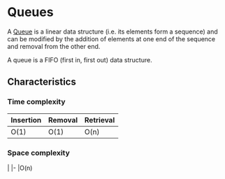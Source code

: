 # Queues
A [Queue](https://en.wikipedia.org/wiki/Queue_(abstract_data_type)) is a linear data structure  (i.e. its elements form a sequence) and can be modified by the addition of elements at one end of the sequence and removal from the other end.

A queue is a FIFO (first in, first out) data structure.

## Characteristics
### Time complexity
|Insertion |Removal |Retrieval
|- |- |-
|O(1) |O(1) |O(n)

### Space complexity
|
|-
|O(n)